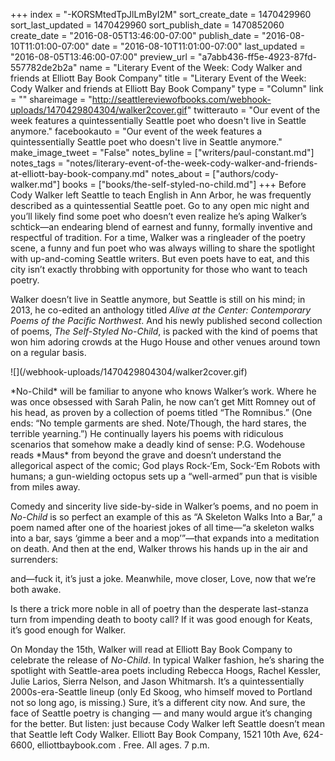 +++
index = "-KORSMtedTpJlLmByI2M"
sort_create_date = 1470429960
sort_last_updated = 1470429960
sort_publish_date = 1470852060
create_date = "2016-08-05T13:46:00-07:00"
publish_date = "2016-08-10T11:01:00-07:00"
date = "2016-08-10T11:01:00-07:00"
last_updated = "2016-08-05T13:46:00-07:00"
preview_url = "a7abb436-ff5e-4923-87fd-557782de2b2a"
name = "Literary Event of the Week: Cody Walker and friends at Elliott Bay Book Company"
title = "Literary Event of the Week: Cody Walker and friends at Elliott Bay Book Company"
type = "Column"
link = ""
shareimage = "http://seattlereviewofbooks.com/webhook-uploads/1470429804304/walker2cover.gif"
twitterauto = "Our event of the week features a quintessentially Seattle poet who doesn't live in Seattle anymore."
facebookauto = "Our event of the week features a quintessentially Seattle poet who doesn't live in Seattle anymore."
make_image_tweet = "False"
notes_byline = ["writers/paul-constant.md"]
notes_tags = "notes/literary-event-of-the-week-cody-walker-and-friends-at-elliott-bay-book-company.md"
notes_about = ["authors/cody-walker.md"]
books = ["books/the-self-styled-no-child.md"]
+++
Before Cody Walker left Seattle to teach English in Ann Arbor, he was frequently described as a quintessential Seattle poet. Go to any open mic night and you’ll likely find some poet who doesn’t even realize he’s aping Walker’s schtick—an endearing blend of earnest and funny, formally inventive and respectful of tradition. For a time, Walker was a ringleader of the poetry scene, a funny and fun poet who was always willing to share the spotlight with up-and-coming Seattle writers. But even poets have to eat, and this city isn’t exactly throbbing with opportunity for those who want to teach poetry.

Walker doesn’t live in Seattle anymore, but Seattle is still on his mind; in 2013, he co-edited an anthology titled *Alive at the Center: Contemporary Poems of the Pacific Northwest*. And his newly published second collection of poems, *The Self-Styled No-Child*, is packed with the kind of poems that won him adoring crowds at the Hugo House and other venues around town on a regular basis.

<p class="image-left">![](/webhook-uploads/1470429804304/walker2cover.gif)</p>*No-Child* will be familiar to anyone who knows Walker’s work. Where he was once obsessed with Sarah Palin, he now can’t get Mitt Romney out of his head, as proven by a collection of poems titled “The Romnibus.” (One ends: “No temple garments are shed. Note/Though, the hard stares, the terrible yearning.”) He continually layers his poems with ridiculous scenarios that somehow make a deadly kind of sense: P.G. Wodehouse reads *Maus* from beyond the grave and doesn’t understand the allegorical aspect of the comic; God plays Rock-‘Em, Sock-‘Em Robots with humans; a gun-wielding octopus sets up a “well-armed” pun that is visible from miles away.

Comedy and sincerity live side-by-side in Walker’s poems, and no poem in *No-Child* is so perfect an example of this as “A Skeleton Walks Into a Bar,” a poem named after one of the hoariest jokes of all time—“a skeleton walks into a bar, says ‘gimme a beer and a mop’”—that expands into a meditation on death. And then at the end, Walker throws his hands up in the air and surrenders:

and—fuck it, it’s just a joke.
Meanwhile, move
closer, Love,
now that we’re both awake.

Is there a trick more noble in all of poetry than the desperate last-stanza turn from impending death to booty call? If it was good enough for Keats, it’s good enough for Walker.

On Monday the 15th, Walker will read at Elliott Bay Book Company to celebrate the release of *No-Child*. In typical Walker fashion, he’s sharing the spotlight with Seattle-area poets including Rebecca Hoogs, Rachel Kessler, Julie Larios, Sierra Nelson, and Jason Whitmarsh. It’s a quintessentially 2000s-era-Seattle lineup (only Ed Skoog, who himself moved to Portland not so long ago, is missing.) Sure, it’s a different city now. And sure, the face of Seattle poetry is changing — and many would argue it’s changing for the better. But listen: just because Cody Walker left Seattle doesn’t mean that Seattle left Cody Walker.
Elliott Bay Book Company, 1521 10th Ave, 624-6600, elliottbaybook.com . Free. All ages. 7 p.m. 